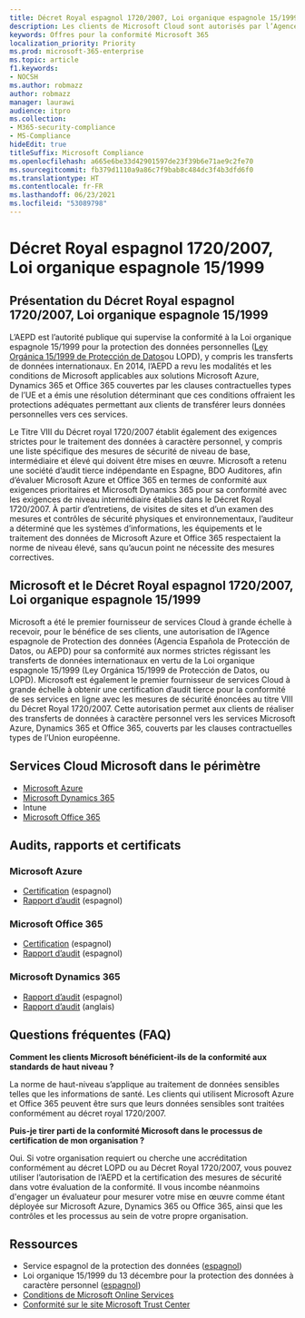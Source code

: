 ```yaml
---
title: Décret Royal espagnol 1720/2007, Loi organique espagnole 15/1999
description: Les clients de Microsoft Cloud sont autorisés par l’Agence espagnole de protection des données (AEPD) à réaliser des transferts de données internationaux.
keywords: Offres pour la conformité Microsoft 365
localization_priority: Priority
ms.prod: microsoft-365-enterprise
ms.topic: article
f1.keywords:
- NOCSH
ms.author: robmazz
author: robmazz
manager: laurawi
audience: itpro
ms.collection:
- M365-security-compliance
- MS-Compliance
hideEdit: true
titleSuffix: Microsoft Compliance
ms.openlocfilehash: a665e6be33d42901597de23f39b6e71ae9c2fe70
ms.sourcegitcommit: fb379d1110a9a86c7f9bab8c484dc3f4b3dfd6f0
ms.translationtype: HT
ms.contentlocale: fr-FR
ms.lasthandoff: 06/23/2021
ms.locfileid: "53089798"
---
```

# <a name="spanish-royal-decree-17202007-spanish-organic-law-151999"></a>Décret Royal espagnol 1720/2007, Loi organique espagnole 15/1999

## <a name="spanish-royal-decree-17202007-spanish-organic-law-151999-overview"></a>Présentation du Décret Royal espagnol 1720/2007, Loi organique espagnole 15/1999

L’AEPD est l’autorité publique qui supervise la conformité à la Loi organique espagnole 15/1999 pour la protection des données personnelles ([Ley Orgánica 15/1999 de Protección de Datos](https://www.boe.es/buscar/act.php?id=BOE-A-1999-23750)ou LOPD), y compris les transferts de données internationaux. En 2014, l’AEPD a revu les modalités et les conditions de Microsoft applicables aux solutions Microsoft Azure, Dynamics 365 et Office 365 couvertes par les clauses contractuelles types de l’UE et a émis une résolution déterminant que ces conditions offraient les protections adéquates permettant aux clients de transférer leurs données personnelles vers ces services.

Le Titre VIII du Décret royal 1720/2007 établit également des exigences strictes pour le traitement des données à caractère personnel, y compris une liste spécifique des mesures de sécurité de niveau de base, intermédiaire et élevé qui doivent être mises en œuvre. Microsoft a retenu une société d’audit tierce indépendante en Espagne, BDO Auditores, afin d’évaluer Microsoft Azure et Office 365 en termes de conformité aux exigences prioritaires et Microsoft Dynamics 365 pour sa conformité avec les exigences de niveau intermédiaire établies dans le Décret Royal 1720/2007. À partir d’entretiens, de visites de sites et d’un examen des mesures et contrôles de sécurité physiques et environnementaux, l’auditeur a déterminé que les systèmes d’informations, les équipements et le traitement des données de Microsoft Azure et Office 365 respectaient la norme de niveau élevé, sans qu’aucun point ne nécessite des mesures correctives.

## <a name="microsoft-and-spanish-royal-decree-17202007-spanish-organic-law-151999"></a>Microsoft et le Décret Royal espagnol 1720/2007, Loi organique espagnole 15/1999

Microsoft a été le premier fournisseur de services Cloud à grande échelle à recevoir, pour le bénéfice de ses clients, une autorisation de l’Agence espagnole de Protection des données (Agencia Española de Protección de Datos, ou AEPD) pour sa conformité aux normes strictes régissant les transferts de données internationaux en vertu de la Loi organique espagnole 15/1999 (Ley Orgánica 15/1999 de Protección de Datos, ou LOPD). Microsoft est également le premier fournisseur de services Cloud à grande échelle à obtenir une certification d’audit tierce pour la conformité de ses services en ligne avec les mesures de sécurité énoncées au titre VIII du Décret Royal 1720/2007. Cette autorisation permet aux clients de réaliser des transferts de données à caractère personnel vers les services Microsoft Azure, Dynamics 365 et Office 365, couverts par les clauses contractuelles types de l’Union européenne.

## <a name="microsoft-in-scope-cloud-services"></a>Services Cloud Microsoft dans le périmètre

- [Microsoft Azure](https://aka.ms/AzureCompliance)
- [Microsoft Dynamics 365](https://aka.ms/d365-compliance-list)
- Intune
- [Microsoft Office 365](https://aka.ms/o365-compliance-framework)

## <a name="audits-reports-and-certificates"></a>Audits, rapports et certificats

### <a name="microsoft-azure"></a>Microsoft Azure

- [Certification](https://servicetrust.microsoft.com/ViewPage/MSComplianceGuide?command=Download&downloadType=Document&downloadId=1b6465af-d3c7-4738-be6e-3ab31c01b839&docTab=4ce99610-c9c0-11e7-8c2c-f908a777fa4d_GRC_Assessment_Reports) (espagnol)
- [Rapport d’audit](https://servicetrust.microsoft.com/ViewPage/MSComplianceGuide?command=Download&downloadType=Document&downloadId=10c093a0-1f83-43c5-8f47-3ddc481cc2e9&docTab=4ce99610-c9c0-11e7-8c2c-f908a777fa4d_GRC_Assessment_Reports) (espagnol)

### <a name="microsoft-office-365"></a>Microsoft Office 365

- [Certification](https://servicetrust.microsoft.com/ViewPage/MSComplianceGuide?command=Download&downloadType=Document&downloadId=0455a8c5-f458-40c4-b7bb-b936b5ab99f5&docTab=4ce99610-c9c0-11e7-8c2c-f908a777fa4d_GRC_Assessment_Reports) (espagnol)
- [Rapport d’audit](https://servicetrust.microsoft.com/ViewPage/MSComplianceGuide?command=Download&downloadType=Document&downloadId=aecfad3e-2a46-44fd-96fb-1cbe83c6a00d&docTab=4ce99610-c9c0-11e7-8c2c-f908a777fa4d_GRC_Assessment_Reports) (espagnol)

### <a name="microsoft-dynamics-365"></a>Microsoft Dynamics 365

- [Rapport d’audit](https://servicetrust.microsoft.com/ViewPage/MSComplianceGuide?command=Download&downloadType=Document&downloadId=1339c931-f316-4521-88fc-d60ef1d84106&docTab=4ce99610-c9c0-11e7-8c2c-f908a777fa4d_GRC_Assessment_Reports) (espagnol)
- [Rapport d’audit](https://servicetrust.microsoft.com/ViewPage/MSComplianceGuide?command=Download&downloadType=Document&downloadId=9efdba37-fa64-4d09-9703-714187435024&docTab=4ce99610-c9c0-11e7-8c2c-f908a777fa4d_GRC_Assessment_Reports) (anglais)

## <a name="frequently-asked-questions"></a>Questions fréquentes (FAQ)

**Comment les clients Microsoft bénéficient-ils de la conformité aux standards de haut niveau ?**

La norme de haut-niveau s’applique au traitement de données sensibles telles que les informations de santé. Les clients qui utilisent Microsoft Azure et Office 365 peuvent être surs que leurs données sensibles sont traitées conformément au décret royal 1720/2007.

**Puis-je tirer parti de la conformité Microsoft dans le processus de certification de mon organisation ?**

Oui. Si votre organisation requiert ou cherche une accréditation conformément au décret LOPD ou au Décret Royal 1720/2007, vous pouvez utiliser l’autorisation de l’AEPD et la certification des mesures de sécurité dans votre évaluation de la conformité. Il vous incombe néanmoins d'engager un évaluateur pour mesurer votre mise en œuvre comme étant déployée sur Microsoft Azure, Dynamics 365 ou Office 365, ainsi que les contrôles et les processus au sein de votre propre organisation.

## <a name="resources"></a>Ressources

- Service espagnol de la protection des données ([espagnol](https://www.agpd.es/portalwebAGPD/index-ides-idphp.php))
- Loi organique 15/1999 du 13 décembre pour la protection des données à caractère personnel ([espagnol](https://www.boe.es/buscar/act.php?id=BOE-A-1999-23750))
- [Conditions de Microsoft Online Services](https://aka.ms/Online-Services-Terms)
- [Conformité sur le site Microsoft Trust Center](https://www.microsoft.com/trust-center/compliance/compliance-overview)
